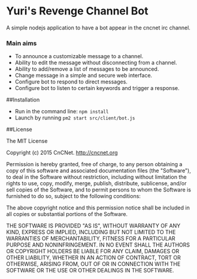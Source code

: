 # Yuri's Revenge Channel Bot

A simple nodejs application to have a bot appear in the cncnet irc channel.

### Main aims
- To announce a customizable message to a channel.
- Ability to edit the message without disconnecting from a channel.
- Ability to add/remove a list of messages to be announced. 
- Change message in a simple and secure web interface. 
- Configure bot to respond to direct messages.
- Configure bot to listen to certain keywords and trigger a response.

##Installation

* Run in the command line: `npm install`
* Launch by running `pm2 start src/client/bot.js`

##License 

The MIT License

Copyright (c) 2015 CnCNet. http://cncnet.org

Permission is hereby granted, free of charge, to any person obtaining a copy
of this software and associated documentation files (the "Software"), to deal
in the Software without restriction, including without limitation the rights
to use, copy, modify, merge, publish, distribute, sublicense, and/or sell
copies of the Software, and to permit persons to whom the Software is
furnished to do so, subject to the following conditions:

The above copyright notice and this permission notice shall be included in
all copies or substantial portions of the Software.

THE SOFTWARE IS PROVIDED "AS IS", WITHOUT WARRANTY OF ANY KIND, EXPRESS OR
IMPLIED, INCLUDING BUT NOT LIMITED TO THE WARRANTIES OF MERCHANTABILITY,
FITNESS FOR A PARTICULAR PURPOSE AND NONINFRINGEMENT. IN NO EVENT SHALL THE
AUTHORS OR COPYRIGHT HOLDERS BE LIABLE FOR ANY CLAIM, DAMAGES OR OTHER
LIABILITY, WHETHER IN AN ACTION OF CONTRACT, TORT OR OTHERWISE, ARISING FROM,
OUT OF OR IN CONNECTION WITH THE SOFTWARE OR THE USE OR OTHER DEALINGS IN
THE SOFTWARE.
